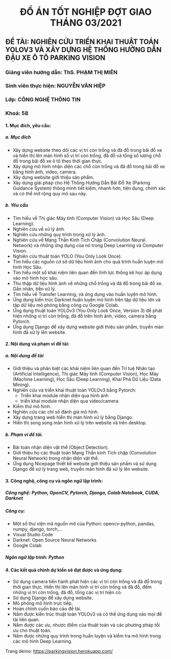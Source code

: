 <h1 align="center"> ĐỒ ÁN TỐT NGHIỆP ĐỢT GIAO THÁNG 03/2021 </h1>


## ĐỀ TÀI: NGHIÊN CỨU TRIỂN KHAI THUẬT TOÁN YOLOV3 VÀ XÂY DỰNG HỆ THỐNG HƯỚNG DẪN ĐẬU XE Ô TÔ PARKING VISION
### Giảng viên hướng dẫn: ThS. PHẠM THỊ MIÊN  
### Sinh viên thực hiện: NGUYỄN VĂN HIỆP
### Lớp: CÔNG NGHỆ THÔNG TIN
### Khoá: 58
#### 1. Mục đích, yêu cầu:
##### a. Mục đích
-	Xây dựng website theo dõi các vị trí còn trống và đã đỗ trong bãi đỗ xe và hiển thị lên màn hình số vị trí còn trống, đã đỗ và tổng số lượng chỗ đỗ trong bãi đỗ xe ô tô theo thời gian thực.
-	Xây dựng mô hình nhận diện các chỗ còn trống và đã đỗ trong bãi đỗ xe bằng hình ảnh, video, camera.
-	Xây dựng website giới thiệu sản phẩm.
-	Xây dựng giải pháp cho Hệ Thống Hướng Dẫn Bãi Đỗ Xe (Parking Guidance System) thông minh tiết kiệm, nhanh hơn, tiện dụng, chính xác và có thể mở rộng quy mô sau này.
##### b. Yêu cầu
-	Tìm hiểu về Thị giác Máy tính (Computer Vision) và Học Sâu (Deep Learning).
-	Nghiên cứu về xử lý ảnh.
-	Nghiên cứu những quy trình trong xử lý ảnh.
-	Nghiên cứu về Mạng Thần Kinh Tích Chập (Convolution Neural Network) và những ứng dụng của nó trong Deep Learning và Computer Vision.
-	Nghiên cứu thuật toán YOLO (You Only Look Once).
-	Tìm hiểu các nguồn cơ sở dữ liệu hình ảnh cho quá trình huấn luyện mô hình Học Sâu.
-	Tìm hiểu một số khái niệm liên quan đến lĩnh lực thống kê học áp dụng vào mô hình học sâu.
-	Thu thập dữ liệu hình ảnh về những chỗ trống và đã đỗ trong bãi đỗ xe. Gắn nhãn, tiền xử lý.
-	Tìm hiểu về Transfer Learning, và ứng dụng vào huấn luyện mô hình.
-	Ứng dụng kiến trúc Darknet huấn luyện mô hình trên tập dữ liệu lớn và tập dữ liệu mô phỏng bằng công cụ Google Colab.
-	Ứng dụng thuật toán YOLOv3 (You Only Look Once, Version 3) để phát hiện những vị trí còn trống, đã đỗ trên hình ảnh, video, camera bằng Pytorch.
-	Ứng dụng Django để xây dựng website giới thiệu sản phẩm, truyền màn hình đã xử lý lên website.
#### 2. Nội dung và phạm vi đề tài:
##### a. Nội dung đề tài
-	Giới thiệu và phân biệt các khái niệm liên quan đến Trí tuệ Nhân tạo (Artificial Intelligence), Thị giác Máy tính (Computer Vision), Học Máy (Machine Learning), Học Sâu (Deep Learning), Khai Phá Dữ Liệu (Data Mining).
- Nghiên cứu và triển khai thuật toán YOLOv3 bằng Pytorch:
  - Triển khai module nhận diện qua hình ảnh
  - triển khai module nhận diện qua video/camera
-	Kiểm thử mô hình.
-	Nghiên cứu các chỉ số đánh giá mô hình.
-	Xây dựng trang web hiển thị màn hình xử lý bằng Django.
-	Hiển thị song song màn hình xử lý trên website và trên desktop.
##### b. Phạm vi đề tài.
-	Bài toán nhận diện vật thể (Object Detection).
-	Giới thiệu họ các thuật toán Mạng Thần kinh Tích chập (Convolution Neural Network) trong nhận diện vật thể.
-	Ứng dụng Nicepage thiết kế website giới thiệu sản phẩm và sử dụng Django để xử lý trang web, truyền màn hình đã xử lý lên website.

#### 3. Công nghệ, công cụ và ngôn ngữ lập trình:
##### Công nghệ: Python, OpenCV, Pytorch, Django, Colab Notebook, CUDA, Darknet
##### Công cụ:
- Một số thư viện mã nguồn mở của Python: opencv-python, pandas, numpy, django, torch,...
- Visual Studio Code
- Darknet: Open Source Neural Networks
- Google Colab
##### Ngôn ngữ lập trình: Python
#### 4. Các kết quả chính dự kiến sẽ đạt được và ứng dụng:
-	Sử dụng camera tiến hành phát hiện các vị trí còn trống và đã đỗ trong thời gian thực. Hiển thị lên màn hình vị trí còn trống và đã đỗ, đếm những vị trí còn trống, đã đỗ, tổng các vị trí hiện có.
-	Sử dụng Django để xây dựng website.
-	Mô phỏng mô hình trực tiếp.
-	Hoàn chỉnh cuốn báo cáo đề tài.
-	Nắm được kiến trúc thuật toán YOLOv3 và có thể ứng dụng vào mọi đề tài liên quan.
-	Nắm được các ưu, nhược điểm của thuật toán và các phương pháp tối ưu cho thuật toán.
-	Nắm được những quy trình trong huấn luyện và kiểm tra mô hình trong các mô hình Deep Learning.

Trang demo: https://parkingvision.herokuapp.com/
